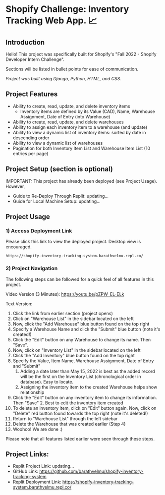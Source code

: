 # Shopify Challenge: Inventory Tracking Web App. 📈
## Introduction
Hello! This project was specifically built for Shopify's "Fall 2022 - Shopify Developer Intern Challenge".

Sections will be listed in bullet points for ease of communication. 

*Project was built using Django, Python, HTML, and CSS.*


## Project Features 
* Ability to create, read, update, and delete inventory items
    * Inventory items are defined by its Value (CAD), Name, Warehouse Assignment, Date of Entry (into Warehouse)
* Ability to create, read, update, and delete warehouses 
* Ability to assign each inventory item to a warehouse (and update) 
* Ability to view a dynamic list of inventory items: sorted by date in descending order
* Ability to view a dynamic list of warehouses
* Pagination for both Inventory Item List and Warehouse Item List (10 entries per page)


## Project Setup (section is optional)
IMPORTANT: This project has already been deployed (see Project Usage). However,

* Guide to Re-Deploy Through Replit: updating...
* Guide for Local Machine Setup: updating... 


## Project Usage
### 1) Access Deployment Link

Please click this link to view the deployed project. Desktop view is encouraged. 

```
https://shopify-inventory-tracking-system.barathvelmu.repl.co/
```
### 2) Project Navigation
The following steps can be followed for a quick feel of all features in this project.

Video Version (3 Minutes): https://youtu.be/pZPW_EL-ELk

Text Version:
1. Click the link from earlier section (project opens)
2. Click on "Warehouse List" in the sidebar located on the left
3. Now, click the "Add Warehouse" blue button found on the top right
4. Specify a Warehouse Name and click the "Submit" blue button (note it's created!)
5. Click the "Edit" button on any Warehouse to change its name. Then "Save".
6. Now, click on "Inventory List" in the sidebar located on the left
7. Click the "Add Inventory" blue button found on the top right
8. Specify the Value, Item Name, Warehouse Assignment, Date of Entry and "Submit"
    1. Adding a date later than May 15, 2022 is best as the added record will be the first on the Inventory List (chronological order in database). Easy to locate.
    2. Assigning the inventory item to the created Warehouse helps show relationship
9. Click the "Edit" button on any inventory item to change its information. Then "Save"
    2. Best to edit the inventory item created 
11. To delete an inventory item, click on "Edit" button again. Now, click on "Delete" red button found towards the top right (note it's deleted!)
12. Return to "Warehouse List" through the left sidebar
13. Delete the Warehouse that was created earlier (Step 4)
14. Woohoo! We are done :)

Please note that all features listed earlier were seen through these steps.


## Project Links: 
* Replit Project Link: updating...
* GitHub Link: https://github.com/barathvelmu/shopify-inventory-tracking-system
* Replit Deployment Link: https://shopify-inventory-tracking-system.barathvelmu.repl.co/


